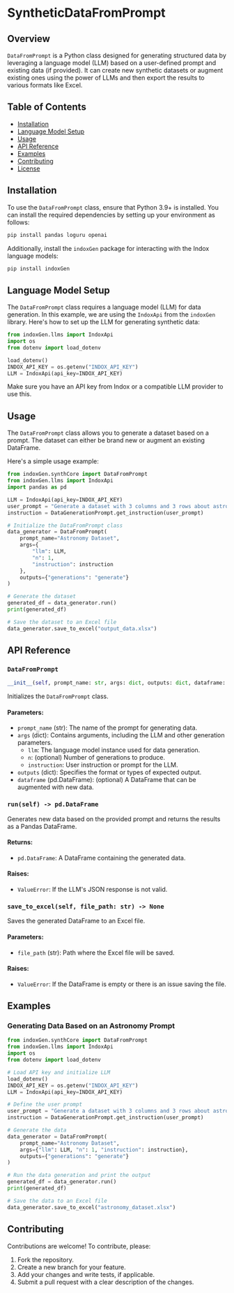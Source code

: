 # SyntheticDataFromPrompt 

## Overview
`DataFromPrompt` is a Python class designed for generating structured data by leveraging a language model (LLM) based on a user-defined prompt and existing data (if provided). It can create new synthetic datasets or augment existing ones using the power of LLMs and then export the results to various formats like Excel.

## Table of Contents
- [Installation](#installation)
- [Language Model Setup](#language-model-setup)
- [Usage](#usage)
- [API Reference](#api-reference)
- [Examples](#examples)
- [Contributing](#contributing)
- [License](#license)

## Installation
To use the `DataFromPrompt` class, ensure that Python 3.9+ is installed. You can install the required dependencies by setting up your environment as follows:

```bash
pip install pandas loguru openai
```

Additionally, install the `indoxGen` package for interacting with the Indox language models:

```bash
pip install indoxGen
```

## Language Model Setup
The `DataFromPrompt` class requires a language model (LLM) for data generation. In this example, we are using the `IndoxApi` from the `indoxGen` library. Here's how to set up the LLM for generating synthetic data:

```python
from indoxGen.llms import IndoxApi
import os
from dotenv import load_dotenv

load_dotenv()
INDOX_API_KEY = os.getenv("INDOX_API_KEY")
LLM = IndoxApi(api_key=INDOX_API_KEY)
```

Make sure you have an API key from Indox or a compatible LLM provider to use this.

## Usage
The `DataFromPrompt` class allows you to generate a dataset based on a prompt. The dataset can either be brand new or augment an existing DataFrame.

Here's a simple usage example:

```python
from indoxGen.synthCore import DataFromPrompt
from indoxGen.llms import IndoxApi
import pandas as pd

LLM = IndoxApi(api_key=INDOX_API_KEY)
user_prompt = "Generate a dataset with 3 columns and 3 rows about astronomy."
instruction = DataGenerationPrompt.get_instruction(user_prompt)

# Initialize the DataFromPrompt class
data_generator = DataFromPrompt(
    prompt_name="Astronomy Dataset",
    args={
        "llm": LLM,
        "n": 1,
        "instruction": instruction
    },
    outputs={"generations": "generate"}
)

# Generate the dataset
generated_df = data_generator.run()
print(generated_df)

# Save the dataset to an Excel file
data_generator.save_to_excel("output_data.xlsx")
```

## API Reference

### `DataFromPrompt`
```python
__init__(self, prompt_name: str, args: dict, outputs: dict, dataframe: pd.DataFrame = None)
```
Initializes the `DataFromPrompt` class.

#### Parameters:
- `prompt_name` (str): The name of the prompt for generating data.
- `args` (dict): Contains arguments, including the LLM and other generation parameters.
    - `llm`: The language model instance used for data generation.
    - `n`: (optional) Number of generations to produce.
    - `instruction`: User instruction or prompt for the LLM.
- `outputs` (dict): Specifies the format or types of expected output.
- `dataframe` (pd.DataFrame): (optional) A DataFrame that can be augmented with new data.

### `run(self) -> pd.DataFrame`
Generates new data based on the provided prompt and returns the results as a Pandas DataFrame.

#### Returns:
- `pd.DataFrame`: A DataFrame containing the generated data.

#### Raises:
- `ValueError`: If the LLM's JSON response is not valid.

### `save_to_excel(self, file_path: str) -> None`
Saves the generated DataFrame to an Excel file.

#### Parameters:
- `file_path` (str): Path where the Excel file will be saved.

#### Raises:
- `ValueError`: If the DataFrame is empty or there is an issue saving the file.

## Examples

### Generating Data Based on an Astronomy Prompt
```python
from indoxGen.synthCore import DataFromPrompt
from indoxGen.llms import IndoxApi
import os
from dotenv import load_dotenv

# Load API key and initialize LLM
load_dotenv()
INDOX_API_KEY = os.getenv("INDOX_API_KEY")
LLM = IndoxApi(api_key=INDOX_API_KEY)

# Define the user prompt
user_prompt = "Generate a dataset with 3 columns and 3 rows about astronomy."
instruction = DataGenerationPrompt.get_instruction(user_prompt)

# Generate the data
data_generator = DataFromPrompt(
    prompt_name="Astronomy Dataset",
    args={"llm": LLM, "n": 1, "instruction": instruction},
    outputs={"generations": "generate"}
)

# Run the data generation and print the output
generated_df = data_generator.run()
print(generated_df)

# Save the data to an Excel file
data_generator.save_to_excel("astronomy_dataset.xlsx")
```

## Contributing
Contributions are welcome! To contribute, please:

1. Fork the repository.
2. Create a new branch for your feature.
3. Add your changes and write tests, if applicable.
4. Submit a pull request with a clear description of the changes.

